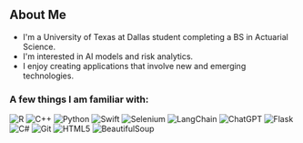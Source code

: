 ## About Me
- I'm a University of Texas at Dallas student completing a BS in Actuarial Science.
- I'm interested in AI models and risk analytics. 
- I enjoy creating applications that involve new and emerging technologies.

### A few things I am familiar with:
![R](https://img.shields.io/badge/r-%23276DC3.svg?style=for-the-badge&logo=r&logoColor=white) ![C++](https://img.shields.io/badge/c++-%2300599C.svg?style=for-the-badge&logo=c%2B%2B&logoColor=white) ![Python](https://img.shields.io/badge/python-3670A0?style=for-the-badge&logo=python&logoColor=ffdd54) ![Swift](https://img.shields.io/badge/swift-F54A2A?style=for-the-badge&logo=swift&logoColor=white) ![Selenium](https://img.shields.io/badge/-selenium-%43B02A?style=for-the-badge&logo=selenium&logoColor=white) ![LangChain](https://img.shields.io/badge/langChain-Code?style=for-the-badge&logo=langchain&logoColor=black&color=F1C232) ![ChatGPT](https://img.shields.io/badge/chatGPT-74aa9c?style=for-the-badge&logo=openai&logoColor=white) ![Flask](https://img.shields.io/badge/flask-%23000.svg?style=for-the-badge&logo=flask&logoColor=white) ![C#](https://img.shields.io/badge/c%23-%23239120.svg?style=for-the-badge&logo=c-sharp&logoColor=white) ![Git](https://img.shields.io/badge/git-%23F05033.svg?style=for-the-badge&logo=git&logoColor=white) ![HTML5](https://img.shields.io/badge/html5-%23E34F26.svg?style=for-the-badge&logo=html5&logoColor=white) ![BeautifulSoup](https://img.shields.io/badge/Beautiful_Soup-Code?style=for-the-badge&logo=bs4&logoColor=black&color=00BFFF)



